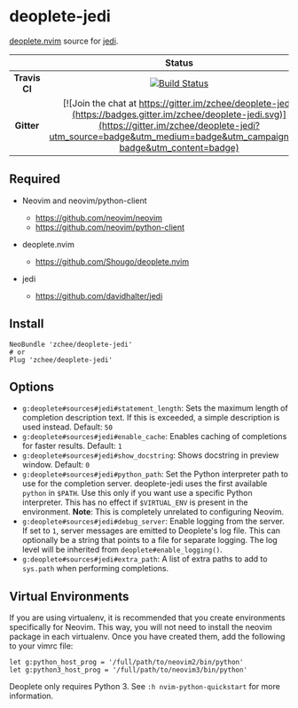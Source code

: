 # deoplete-jedi


[deoplete.nvim](https://github.com/Shougo/deoplete.nvim) source for [jedi](https://github.com/davidhalter/jedi).

|| **Status** |
|:---:|:---:|
| **Travis CI** |[![Build Status](https://travis-ci.org/zchee/deoplete-jedi.svg?branch=master)](https://travis-ci.org/zchee/deoplete-jedi)|
| **Gitter** |[![Join the chat at https://gitter.im/zchee/deoplete-jedi](https://badges.gitter.im/zchee/deoplete-jedi.svg)](https://gitter.im/zchee/deoplete-jedi?utm_source=badge&utm_medium=badge&utm_campaign=pr-badge&utm_content=badge)|


## Required

- Neovim and neovim/python-client
  - https://github.com/neovim/neovim
  - https://github.com/neovim/python-client

- deoplete.nvim
  - https://github.com/Shougo/deoplete.nvim

- jedi
  - https://github.com/davidhalter/jedi


## Install

```vim
NeoBundle 'zchee/deoplete-jedi'
# or
Plug 'zchee/deoplete-jedi'
```


## Options

- `g:deoplete#sources#jedi#statement_length`: Sets the maximum length of
  completion description text.  If this is exceeded, a simple description is
  used instead.  Default: `50`
- `g:deoplete#sources#jedi#enable_cache`: Enables caching of completions for
  faster results.  Default: `1`
- `g:deoplete#sources#jedi#show_docstring`: Shows docstring in preview window.
  Default: `0`
- `g:deoplete#sources#jedi#python_path`: Set the Python interpreter path to use
  for the completion server.  deoplete-jedi uses the first available `python`
  in `$PATH`.  Use this only if you want use a specific Python interpreter.
  This has no effect if `$VIRTUAL_ENV` is present in the environment.
  **Note**: This is completely unrelated to configuring Neovim.
- `g:deoplete#sources#jedi#debug_server`: Enable logging from the server.  If
  set to `1`, server messages are emitted to Deoplete's log file.  This can
  optionally be a string that points to a file for separate logging.  The log
  level will be inherited from `deoplete#enable_logging()`.
- `g:deoplete#sources#jedi#extra_path`: A list of extra paths to add to
  `sys.path` when performing completions.


## Virtual Environments

If you are using virtualenv, it is recommended that you create environments
specifically for Neovim.  This way, you will not need to install the neovim
package in each virtualenv.  Once you have created them, add the following to
your vimrc file:

```vim
let g:python_host_prog = '/full/path/to/neovim2/bin/python'
let g:python3_host_prog = '/full/path/to/neovim3/bin/python'
```

Deoplete only requires Python 3.  See `:h nvim-python-quickstart` for more
information.
